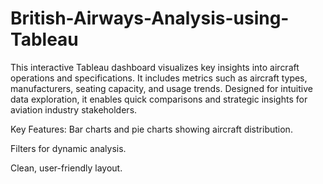 # British-Airways-Analysis-using-Tableau
This interactive Tableau dashboard visualizes key insights into aircraft operations and specifications. It includes metrics such as aircraft types, manufacturers, seating capacity, and usage trends. Designed for intuitive data exploration, it enables quick comparisons and strategic insights for aviation industry stakeholders.

Key Features:
Bar charts and pie charts showing aircraft distribution.

Filters for dynamic analysis.

Clean, user-friendly layout.
